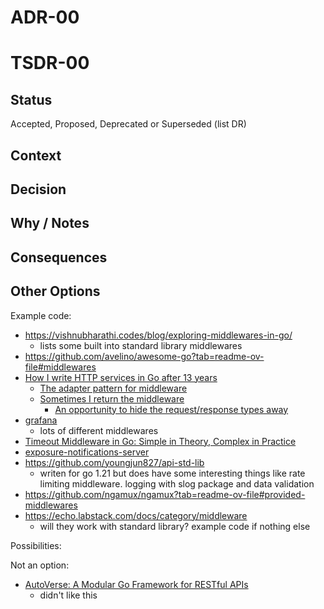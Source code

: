 # ADR-00
# TSDR-00

## Status

Accepted, Proposed, Deprecated or Superseded (list DR)

## Context



## Decision



## Why / Notes


## Consequences



## Other Options

Example code:
- https://vishnubharathi.codes/blog/exploring-middlewares-in-go/
  - lists some built into standard library middlewares
- https://github.com/avelino/awesome-go?tab=readme-ov-file#middlewares
- [How I write HTTP services in Go after 13 years](https://grafana.com/blog/2024/02/09/how-i-write-http-services-in-go-after-13-years/)
  - [The adapter pattern for middleware](https://grafana.com/blog/2024/02/09/how-i-write-http-services-in-go-after-13-years/#the-adapter-pattern-for-middleware)
  - [Sometimes I return the middleware](https://grafana.com/blog/2024/02/09/how-i-write-http-services-in-go-after-13-years/#sometimes-i-return-the-middleware)
    - [An opportunity to hide the request/response types away](https://grafana.com/blog/2024/02/09/how-i-write-http-services-in-go-after-13-years/#an-opportunity-to-hide-the-requestresponse-types-away)
- [grafana](https://github.com/grafana/grafana/tree/main/pkg/middleware)
  - lots of different middlewares
- [Timeout Middleware in Go: Simple in Theory, Complex in Practice ](https://www.reddit.com/r/golang/comments/1jf1inr/timeout_middleware_in_go_simple_in_theory_complex/)
- [exposure-notifications-server](https://github.com/google/exposure-notifications-server/tree/main/internal/middleware)
- https://github.com/youngjun827/api-std-lib
  - writen for go 1.21 but does have some interesting things like rate limiting middleware. logging with slog package and data validation
- https://github.com/ngamux/ngamux?tab=readme-ov-file#provided-middlewares
- https://echo.labstack.com/docs/category/middleware
  - will they work with standard library? example code if nothing else

Possibilities:

Not an option:
- [AutoVerse: A Modular Go Framework for RESTful APIs](https://github.com/Muga20/Go-Modular-Application)
  - didn't like this

